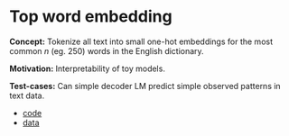 # Top word embedding
**Concept:** Tokenize all text into small one-hot embeddings for the most common *n* (eg. 250) words in the English dictionary.

**Motivation:**
Interpretability of toy models.

**Test-cases:**
Can simple decoder LM predict simple observed patterns in text data.

- [code](/crates/top_word_embedding)
- [data](https://github.com/Samyak2/toipe/blob/main/src/word_lists/top250)
